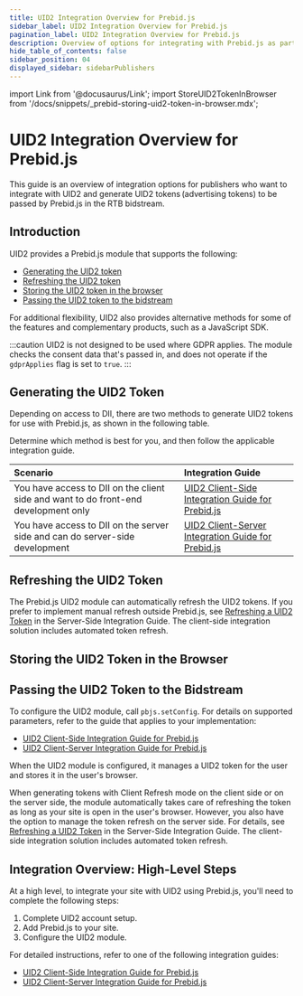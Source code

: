 ```yaml
---
title: UID2 Integration Overview for Prebid.js
sidebar_label: UID2 Integration Overview for Prebid.js
pagination_label: UID2 Integration Overview for Prebid.js
description: Overview of options for integrating with Prebid.js as part of your UID2 implementation.
hide_table_of_contents: false
sidebar_position: 04
displayed_sidebar: sidebarPublishers
---
```


import Link from '@docusaurus/Link';
import StoreUID2TokenInBrowser from '/docs/snippets/_prebid-storing-uid2-token-in-browser.mdx';

# UID2 Integration Overview for Prebid.js

This guide is an overview of integration options for publishers who want to integrate with UID2 and generate <Link href="../ref-info/glossary-uid#gl-uid2-token">UID2 tokens</Link> (advertising tokens) to be passed by Prebid.js in the RTB bidstream.

## Introduction

UID2 provides a Prebid.js module that supports the following:

- [Generating the UID2 token](#generating-the-uid2-token)
- [Refreshing the UID2 token](#refreshing-the-uid2-token)
- [Storing the UID2 token in the browser](#storing-the-uid2-token-in-the-browser)
- [Passing the UID2 token to the bidstream](#passing-the-uid2-token-to-the-bidstream)

For additional flexibility, UID2 also provides alternative methods for some of the features and complementary products, such as a JavaScript SDK.

:::caution
UID2 is not designed to be used where GDPR applies. The module checks the consent data that's passed in, and does not operate if the `gdprApplies` flag is set to `true`.
:::

## Generating the UID2 Token

Depending on access to DII, there are two methods to generate UID2 tokens for use with Prebid.js, as shown in the following table.

Determine which method is best for you, and then follow the applicable integration guide.

| Scenario | Integration Guide |
| :--- | :--- |
| You have access to DII on the client side and want to do front-end development only | [UID2 Client-Side Integration Guide for Prebid.js](integration-prebid-client-side.md) |
| You have access to DII on the server side and can do server-side development | [UID2 Client-Server Integration Guide for Prebid.js](integration-prebid-server-side.md) |

## Refreshing the UID2 Token

The Prebid.js UID2 module can automatically refresh the UID2 tokens. If you prefer to implement manual refresh outside Prebid.js, see [Refreshing a UID2 Token](integration-prebid-server-side.md#refreshing-a-uid2-token) in the Server-Side Integration Guide. The client-side integration solution includes automated token refresh.

## Storing the UID2 Token in the Browser

<StoreUID2TokenInBrowser />

## Passing the UID2 Token to the Bidstream

To configure the UID2 module, call `pbjs.setConfig`. For details on supported parameters, refer to the guide that applies to your implementation:

- [UID2 Client-Side Integration Guide for Prebid.js](integration-prebid-client-side.md)
- [UID2 Client-Server Integration Guide for Prebid.js](integration-prebid-server-side.md)

When the UID2 module is configured, it manages a UID2 token for the user and stores it in the user's browser. 

When generating tokens with Client Refresh mode on the client side or on the server side, the module automatically takes care of refreshing the token as long as your site is open in the user's browser. However, you also have the option to manage the token refresh on the server side. For details, see [Refreshing a UID2 Token](integration-prebid-server-side.md#refreshing-a-uid2-token) in the Server-Side Integration Guide. The client-side integration solution includes automated token refresh.

## Integration Overview: High-Level Steps

At a high level, to integrate your site with UID2 using Prebid.js, you'll need to complete the following steps:

1. Complete UID2 account setup.
1. Add Prebid.js to your site.
1. Configure the UID2 module.

For detailed instructions, refer to one of the following integration guides:

- [UID2 Client-Side Integration Guide for Prebid.js](integration-prebid-client-side.md)
- [UID2 Client-Server Integration Guide for Prebid.js](integration-prebid-server-side.md)
